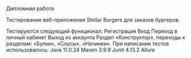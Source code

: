 Дипломная работа

Тестирование веб-приложения Stellar Burgers для заказов бургеров.

Тестируются следующий функционал:
  Регистрация
  Вход 
  Переход в личный кабинет 
  Выход из аккаунта
  Раздел «Конструктор», переходы к разделам:
    «Булки»,
    «Соусы»,
    «Начинки».
При написании тестов использовалось: Java 11.0.24 Maven 3.9.9 Junit 4.13.2 Аllure
